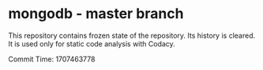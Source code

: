 # mongodb - master branch

This repository contains frozen state of the repository.
Its history is cleared. It is used only for static code
analysis with Codacy.

Commit Time: 1707463778